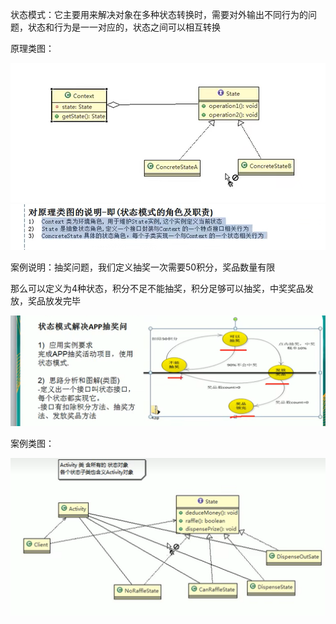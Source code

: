 状态模式：它主要用来解决对象在多种状态转换时，需要对外输出不同行为的问题，状态和行为是一一对应的，状态之间可以相互转换

原理类图：

![img.png](img.png)
![img_1.png](img_1.png)

案例说明：抽奖问题，我们定义抽奖一次需要50积分，奖品数量有限

那么可以定义为4种状态，积分不足不能抽奖，积分足够可以抽奖，中奖奖品发放，奖品放发完毕

![img_2.png](img_2.png)

案例类图：

![img_3.png](img_3.png)
